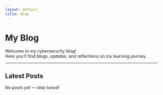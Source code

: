 ```yaml
---
layout: default
title: Blog
---
```


# My Blog

Welcome to my cybersecurity blog!  
Here you’ll find blogs, updates, and reflections on my learning journey.

---

## Latest Posts

*No posts yet — stay tuned!*
